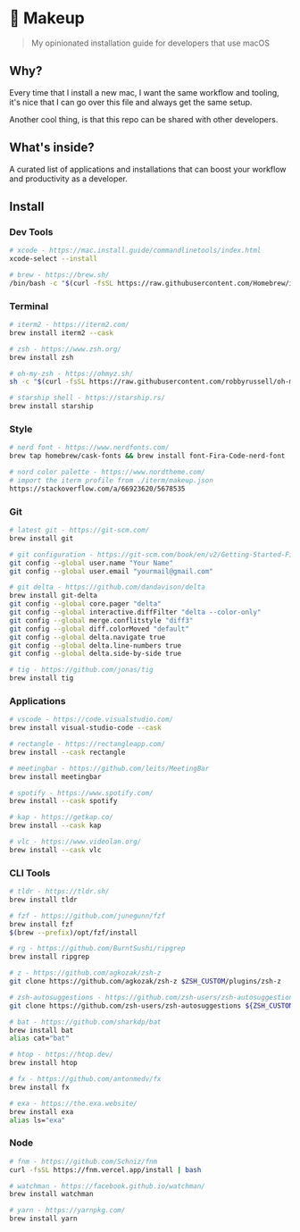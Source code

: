 # 💄 Makeup

> My opinionated installation guide for developers that use macOS

## Why?

Every time that I install a new mac, I want the same workflow and tooling, it's nice that I can go over this file and always get the same setup.

Another cool thing, is that this repo can be shared with other developers.

## What's inside?

A curated list of applications and installations that can boost your workflow and productivity as a developer.

## Install

### Dev Tools

```sh
# xcode - https://mac.install.guide/commandlinetools/index.html
xcode-select --install

# brew - https://brew.sh/
/bin/bash -c "$(curl -fsSL https://raw.githubusercontent.com/Homebrew/install/HEAD/install.sh)"
```

### Terminal

```sh
# iterm2 - https://iterm2.com/
brew install iterm2 --cask

# zsh - https://www.zsh.org/
brew install zsh

# oh-my-zsh - https://ohmyz.sh/
sh -c "$(curl -fsSL https://raw.githubusercontent.com/robbyrussell/oh-my-zsh/master/tools/install.sh)"

# starship shell - https://starship.rs/
brew install starship
```

### Style

```sh
# nerd font - https://www.nerdfonts.com/
brew tap homebrew/cask-fonts && brew install font-Fira-Code-nerd-font

# nord color palette - https://www.nordtheme.com/
# import the iterm profile from ./iterm/makeup.json
https://stackoverflow.com/a/66923620/5678535
```

### Git

```sh
# latest git - https://git-scm.com/
brew install git

# git configuration - https://git-scm.com/book/en/v2/Getting-Started-First-Time-Git-Setup
git config --global user.name "Your Name"
git config --global user.email "yourmail@gmail.com"

# git delta - https://github.com/dandavison/delta
brew install git-delta
git config --global core.pager "delta"
git config --global interactive.diffFilter "delta --color-only"
git config --global merge.conflitstyle "diff3"
git config --global diff.colorMoved "default"
git config --global delta.navigate true
git config --global delta.line-numbers true
git config --global delta.side-by-side true

# tig - https://github.com/jonas/tig
brew install tig
```

### Applications

```sh
# vscode - https://code.visualstudio.com/
brew install visual-studio-code --cask

# rectangle - https://rectangleapp.com/
brew install --cask rectangle

# meetingbar - https://github.com/leits/MeetingBar
brew install meetingbar

# spotify - https://www.spotify.com/
brew install --cask spotify

# kap - https://getkap.co/
brew install --cask kap

# vlc - https://www.videolan.org/
brew install --cask vlc
```

### CLI Tools

```sh
# tldr - https://tldr.sh/
brew install tldr

# fzf - https://github.com/junegunn/fzf
brew install fzf
$(brew --prefix)/opt/fzf/install

# rg - https://github.com/BurntSushi/ripgrep
brew install ripgrep

# z - https://github.com/agkozak/zsh-z
git clone https://github.com/agkozak/zsh-z $ZSH_CUSTOM/plugins/zsh-z

# zsh-autosuggestions - https://github.com/zsh-users/zsh-autosuggestions
git clone https://github.com/zsh-users/zsh-autosuggestions ${ZSH_CUSTOM:-~/.oh-my-zsh/custom}/plugins/zsh-autosuggestions

# bat - https://github.com/sharkdp/bat
brew install bat
alias cat="bat"

# htop - https://htop.dev/
brew install htop

# fx - https://github.com/antonmedv/fx
brew install fx

# exa - https://the.exa.website/
brew install exa
alias ls="exa"
```

### Node

```sh
# fnm - https://github.com/Schniz/fnm
curl -fsSL https://fnm.vercel.app/install | bash

# watchman - https://facebook.github.io/watchman/
brew install watchman

# yarn - https://yarnpkg.com/
brew install yarn
```
